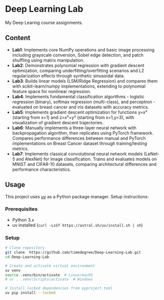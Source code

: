 # Deep Learning Lab

My Deep Learing course assignments.

## Content

- **Lab1**: Implements core NumPy operations and basic image processing including grayscale conversion, Sobel edge detection, and patch shuffling using matrix manipulation.
- **Lab2**: Demonstrates polynomial regression with gradient descent optimization, comparing underfitting/overfitting scenarios and L2 regularization effects through synthetic sinusoidal data.
- **Lab3**: Builds linear models (LSM/Ridge Regression) and compares them with scikit-learn/numpy implementations, extending to polynomial feature space for nonlinear regression.
- **Lab4**: Implements fundamental classification algorithms - logistic regression (binary), softmax regression (multi-class), and perceptron - evaluated on breast cancer and iris datasets with accuracy metrics.
- **Lab5**: Implements gradient descent optimization for functions y=x² (starting from x=1) and z=x²+y² (starting from x=1,y=3), with visualization of gradient descent trajectories.
- **Lab6**: Manually implements a three-layer neural network with backpropagation algorithm, then replicates using PyTorch framework. Compares performance differences between manual and PyTorch implementations on Breast Cancer dataset through training/testing metrics.
- **Lab7**: Implements classical convolutional neural network models (LeNet-5 and AlexNet) for image classification. Trains and evaluates models on MNIST and CIFAR-10 datasets, comparing architectural differences and performance characteristics.

## Usage

This project uses [uv](https://github.com/astral-sh/uv) as a Python package manager. Setup instructions:

### Prerequisites

- Python 3.x
- uv installed (`curl -LsSf https://astral.sh/uv/install.sh | sh`)

### Setup

```bash
# Clone repository
git clone  https://github.com/timedegree/Deep-Learning-Lab.git
cd Deep-Learning-Lab

# Create and activate virtual environment
uv venv
source .venv/bin/activate  # Linux/macOS
# or . .venv\Scripts\activate  # Windows

# Install locked dependencies from pyproject.toml
uv pip install --locked